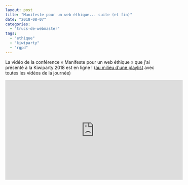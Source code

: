 ```yaml
---
layout: post
title: "Manifeste pour un web éthique... suite (et fin)"
date: "2018-08-07"
categories: 
  - "trucs-de-webmaster"
tags: 
  - "ethique"
  - "kiwiparty"
  - "rgpd"
---
```


La vidéo de la conférence « Manifeste pour un web éthique » que j'ai présenté à la Kiwiparty 2018 est en ligne ! ([au milieu d'une playlist](https://www.youtube.com/playlist?list=PL-U84vmvcJwUdcIOpIDXgNoVhNWLLpxRc) avec toutes les vidéos de la journée)

<div class="center"><iframe width="560" height="315" src="https://www.youtube.com/embed/vNYE9lLMyX4?rel=0" frameborder="0" allow="autoplay; encrypted-media" allowfullscreen></iframe></div>
